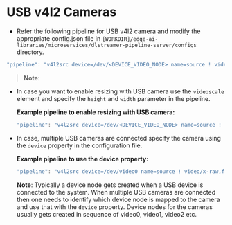 # USB v4l2 Cameras

- Refer the following pipeline for USB v4l2 camera and modify the appropriate config.json file in `[WORKDIR]/edge-ai-libraries/microservices/dlstreamer-pipeline-server/configs` directory.

```javascript
"pipeline": "v4l2src device=/dev/<DEVICE_VIDEO_NODE> name=source ! video/x-raw,format=YUY2 ! videoconvert ! video/x-raw,format=BGR ! appsink name=destination"
```

>**Note**:

- In case you want to enable resizing with USB camera use the
  `videoscale` element and specify the `height` and `width`  parameter in the pipeline.

    **Example pipeline to enable resizing with USB camera:**

    ```javascript
    "pipeline": "v4l2src device=/dev/<DEVICE_VIDEO_NODE> name=source ! videoscale ! video/x-raw,format=YUY2,height=600,width=600 ! videoconvert ! video/x-raw,format=BGR ! appsink name=destination"
    ```

- In case, multiple USB cameras are connected specify the
  camera using the `device` property in the configuration file.

    **Example pipeline to use the device property:**

    ```javascript
    "pipeline": "v4l2src device=/dev/video0 name=source ! video/x-raw,format=YUY2 ! videoconvert ! video/x-raw,format=BGR ! appsink name=destination"
    ```

    **Note**: Typically a device node gets created when a USB device is connected to the system. When multiple USB cameras are connected then one needs to identify which device node is mapped to the camera and use that with the `device` property. Device nodes for the cameras usually gets created in sequence of video0, video1, video2 etc.
